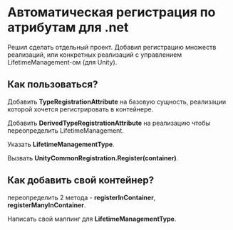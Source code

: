# Автоматическая регистрация по атрибутам для .net

Решил сделать отдельный проект. Добавил регистрацию множеств реализаций, или конкретных реализаций с управлением LifetimeManagement-ом (для Unity).

## Как пользоваться?

Добавить **TypeRegistrationAttribute** на базовую сущность, реализации которой хочется регистрировать в контейнере.

Добавить **DerivedTypeRegistrationAttribute** на реализацию чтобы переопределить LifetimeManagement.

Указать **LifetimeManagementType**.

Вызвать **UnityCommonRegistration.Register(container)**.

## Как добавить свой контейнер?

переопределить 2 метода - **registerInContainer**, **registerManyInContainer**. 

Написать свой маппинг для **LifetimeManagementType**.
